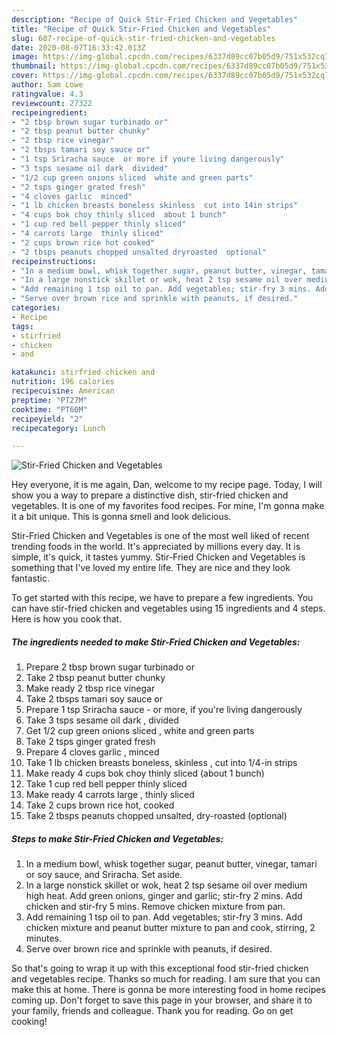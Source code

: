 ```yaml
---
description: "Recipe of Quick Stir-Fried Chicken and Vegetables"
title: "Recipe of Quick Stir-Fried Chicken and Vegetables"
slug: 607-recipe-of-quick-stir-fried-chicken-and-vegetables
date: 2020-08-07T16:33:42.013Z
image: https://img-global.cpcdn.com/recipes/6337d89cc07b05d9/751x532cq70/stir-fried-chicken-and-vegetables-recipe-main-photo.jpg
thumbnail: https://img-global.cpcdn.com/recipes/6337d89cc07b05d9/751x532cq70/stir-fried-chicken-and-vegetables-recipe-main-photo.jpg
cover: https://img-global.cpcdn.com/recipes/6337d89cc07b05d9/751x532cq70/stir-fried-chicken-and-vegetables-recipe-main-photo.jpg
author: Sam Lowe
ratingvalue: 4.3
reviewcount: 27322
recipeingredient:
- "2 tbsp brown sugar turbinado or"
- "2 tbsp peanut butter chunky"
- "2 tbsp rice vinegar"
- "2 tbsps tamari soy sauce or"
- "1 tsp Sriracha sauce  or more if youre living dangerously"
- "3 tsps sesame oil dark  divided"
- "1/2 cup green onions sliced  white and green parts"
- "2 tsps ginger grated fresh"
- "4 cloves garlic  minced"
- "1 lb chicken breasts boneless skinless  cut into 14in strips"
- "4 cups bok choy thinly sliced  about 1 bunch"
- "1 cup red bell pepper thinly sliced"
- "4 carrots large  thinly sliced"
- "2 cups brown rice hot cooked"
- "2 tbsps peanuts chopped unsalted dryroasted  optional"
recipeinstructions:
- "In a medium bowl, whisk together sugar, peanut butter, vinegar, tamari or soy sauce, and Sriracha. Set aside."
- "In a large nonstick skillet or wok, heat 2 tsp sesame oil over medium high heat. Add green onions, ginger and garlic; stir-fry 2 mins. Add chicken and stir-fry 5 mins. Remove chicken mixture from pan."
- "Add remaining 1 tsp oil to pan. Add vegetables; stir-fry 3 mins. Add chicken mixture and peanut butter mixture to pan and cook, stirring, 2 minutes."
- "Serve over brown rice and sprinkle with peanuts, if desired."
categories:
- Recipe
tags:
- stirfried
- chicken
- and

katakunci: stirfried chicken and 
nutrition: 196 calories
recipecuisine: American
preptime: "PT27M"
cooktime: "PT60M"
recipeyield: "2"
recipecategory: Lunch

---
```



![Stir-Fried Chicken and Vegetables](https://img-global.cpcdn.com/recipes/6337d89cc07b05d9/751x532cq70/stir-fried-chicken-and-vegetables-recipe-main-photo.jpg)

Hey everyone, it is me again, Dan, welcome to my recipe page. Today, I will show you a way to prepare a distinctive dish, stir-fried chicken and vegetables. It is one of my favorites food recipes. For mine, I'm gonna make it a bit unique. This is gonna smell and look delicious.

Stir-Fried Chicken and Vegetables is one of the most well liked of recent trending foods in the world. It's appreciated by millions every day. It is simple, it's quick, it tastes yummy. Stir-Fried Chicken and Vegetables is something that I've loved my entire life. They are nice and they look fantastic.




To get started with this recipe, we have to prepare a few ingredients. You can have stir-fried chicken and vegetables using 15 ingredients and 4 steps. Here is how you cook that.

<!--inarticleads1-->

##### The ingredients needed to make Stir-Fried Chicken and Vegetables:

1. Prepare 2 tbsp brown sugar turbinado or
1. Take 2 tbsp peanut butter chunky
1. Make ready 2 tbsp rice vinegar
1. Take 2 tbsps tamari soy sauce or
1. Prepare 1 tsp Sriracha sauce - or more, if you&#39;re living dangerously
1. Take 3 tsps sesame oil dark , divided
1. Get 1/2 cup green onions sliced , white and green parts
1. Take 2 tsps ginger grated fresh
1. Prepare 4 cloves garlic , minced
1. Take 1 lb chicken breasts boneless, skinless , cut into 1/4-in strips
1. Make ready 4 cups bok choy thinly sliced  (about 1 bunch)
1. Take 1 cup red bell pepper thinly sliced
1. Make ready 4 carrots large , thinly sliced
1. Take 2 cups brown rice hot, cooked
1. Take 2 tbsps peanuts chopped unsalted, dry-roasted  (optional)




<!--inarticleads2-->

##### Steps to make Stir-Fried Chicken and Vegetables:

1. In a medium bowl, whisk together sugar, peanut butter, vinegar, tamari or soy sauce, and Sriracha. Set aside.
1. In a large nonstick skillet or wok, heat 2 tsp sesame oil over medium high heat. Add green onions, ginger and garlic; stir-fry 2 mins. Add chicken and stir-fry 5 mins. Remove chicken mixture from pan.
1. Add remaining 1 tsp oil to pan. Add vegetables; stir-fry 3 mins. Add chicken mixture and peanut butter mixture to pan and cook, stirring, 2 minutes.
1. Serve over brown rice and sprinkle with peanuts, if desired.




So that's going to wrap it up with this exceptional food stir-fried chicken and vegetables recipe. Thanks so much for reading. I am sure that you can make this at home. There is gonna be more interesting food in home recipes coming up. Don't forget to save this page in your browser, and share it to your family, friends and colleague. Thank you for reading. Go on get cooking!
